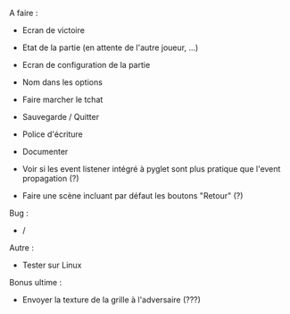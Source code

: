 A faire :
- Ecran de victoire
- Etat de la partie (en attente de l'autre joueur, ...)
- Ecran de configuration de la partie
- Nom dans les options
- Faire marcher le tchat
- Sauvegarde / Quitter
- Police d'écriture
- Documenter

- Voir si les event listener intégré à pyglet sont plus pratique que l'event propagation (?)
- Faire une scène incluant par défaut les boutons "Retour" (?)


Bug : 
- /


Autre :
- Tester sur Linux


Bonus ultime : 
- Envoyer la texture de la grille à l'adversaire (???)